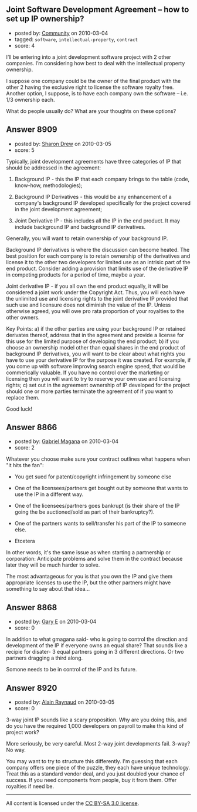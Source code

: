 ## Joint Software Development Agreement – how to set up IP ownership?

- posted by: [Community](https://stackexchange.com/users/-1/-1-community) on 2010-03-04
- tagged: `software`, `intellectual-property`, `contract`
- score: 4

I’ll be entering into a joint development software project with 2 other companies.  I’m considering how best to deal with the intellectual property ownership.  

I suppose one company could be the owner of the final product with the other 2 having the exclusive right to license the software royalty free.  Another option, I suppose, is to have each company own the software – i.e. 1/3 ownership each.

What do people usually do?  What are your thoughts on these options?



## Answer 8909

- posted by: [Sharon Drew](https://stackexchange.com/users/-1/2747-sharon-drew) on 2010-03-05
- score: 5

Typically, joint development agreements have three categories of IP that should be addressed in the agreement:

1. Background IP - this the IP that each company brings to the table (code, know-how, methodologies);

2. Background IP Derivatives - this would be any enhancement of a company's background IP developed specifically for the project covered in the joint development agreement;

3. Joint Derivative IP - this includes all the IP in the end product. It may include background IP and background IP derivatives. 

Generally, you will want to retain ownership of your background IP. 

Background IP derivatives is where the discussion can become heated. The best position for each company is to retain ownership of the derivatives and license it to the other two developers for limited use as an intrisic part of the end product. Consider adding a provision that limits use of the derivative IP in competing products for a period of time, maybe a year. 

Joint derivative IP - if you all own the end product equally, it will be considered a joint work under the Copyright Act. Thus, you will each have the unlimited use and licensing rights to the joint derivative IP provided that such use and licensure does not diminish the value of the IP. Unless otherwise agreed, you will owe pro rata proportion of your royalties to the other owners. 

Key Points:  a) if the other parties are using your background IP or retained derivates thereof, address that in the agreement and provide a license for this use for the limited purpose of developing the end product; b) if you choose an ownership model other than equal shares in the end product of background IP derivatives, you will want to be clear about what rights you have to use your derivative IP for the purpose it was created. For example, if you come up with software improving search engine speed, that would be commerically valuable. If you have no control over the marketing or licensing then you will want to try to reserve your own use and licensing rights; c) set out in the agreement ownership of IP developed for the project should one or more parties terminate the agreement of if you want to replace them. 

Good luck!  


## Answer 8866

- posted by: [Gabriel Magana](https://stackexchange.com/users/-1/1158-gabriel-magana) on 2010-03-04
- score: 2

Whatever you choose make sure your contract outlines what happens when "it hits the fan":

- You get sued for patent/copyright infringement by someone else

- One of the licensees/partners get bought out by someone that wants to use the IP in a different way.

- One of the licensees/partners goes bankrupt (is their share of the IP going the be auctioned/sold as part of their bankruptcy?).

- One of the partners wants to sell/transfer his part of the IP to someone else.

- Etcetera

In other words, it's the same issue as when starting a partnership or corporation: Anticipate problems and solve them in the contract because later they will be much harder to solve.

The most advantageous for you is that you own the IP and give them appropriate licenses to use the IP, but the other partners might have something to say about that idea...


## Answer 8868

- posted by: [Gary E](https://stackexchange.com/users/-1/2587-gary-e) on 2010-03-04
- score: 0

In addition to what gmagana said- who is going to control the direction and development of the IP if everyone owns an equal share? That sounds like a recipie for disater- 3 equal partners going in 3 different directions. Or two partners dragging a third along.

Somone needs to be in control of the IP and its future.



## Answer 8920

- posted by: [Alain Raynaud](https://stackexchange.com/users/-1/502-alain-raynaud) on 2010-03-05
- score: 0

3-way joint IP sounds like a scary proposition. Why are you doing this, and do you have the required 1,000 developers on payroll to make this kind of project work?

More seriously, be very careful. Most 2-way joint developments fail. 3-way? No way.

You may want to try to structure this differently. I'm guessing that each company offers one piece of the puzzle, they each have unique technology. Treat this as a standard vendor deal, and you just doubled your chance of success. If you need components from people, buy it from them. Offer royalties if need be.



---

All content is licensed under the [CC BY-SA 3.0 license](https://creativecommons.org/licenses/by-sa/3.0/).
